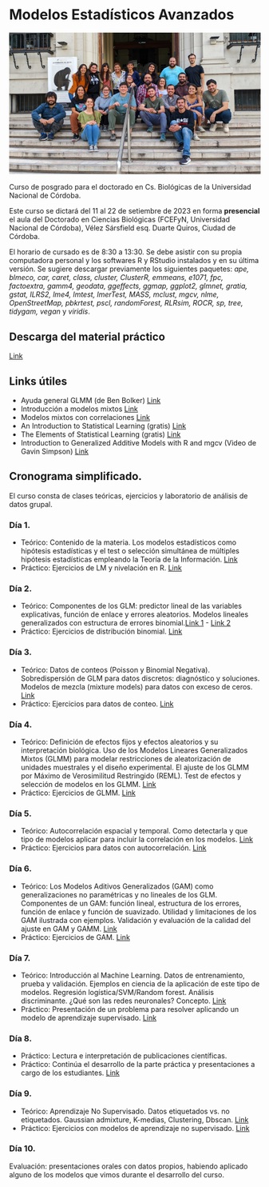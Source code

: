 # Modelos Estadísticos Avanzados

![](foto2023.jpeg)

Curso de posgrado para el doctorado en Cs. Biológicas de la Universidad Nacional de Córdoba.   

Este curso se dictará del 11 al 22 de setiembre de 2023 en forma **presencial** el aula del Doctorado en Ciencias Biológicas (FCEFyN, Universidad Nacional de Córdoba), Vélez Sársfield esq. Duarte Quiros, Ciudad de Córdoba.    

El horario de cursado es de 8:30 a 13:30. Se debe asistir con su propia computadora personal y los softwares R y RStudio instalados y en su última versión. Se sugiere descargar previamente los siguientes paquetes: *ape, blmeco, car, caret, class, cluster, ClusterR, emmeans, e1071, fpc, factoextra, gamm4, geodata, ggeffects, ggmap, ggplot2, glmnet, gratia, gstat, ILRS2, lme4, lmtest, lmerTest, MASS, mclust, mgcv, nlme, OpenStreetMap, pbkrtest, pscl, randomForest, RLRsim, ROCR, sp, tree, tidygam, vegan* y *viridis*.   

## Descarga del material práctico   

[Link](https://github.com/curso-statsCBA/modelos_avanzados/archive/refs/heads/main.zip)

## Links útiles   

* Ayuda general GLMM (de Ben Bolker) [Link](https://bbolker.github.io/mixedmodels-misc/glmmFAQ)   
* Introducción a modelos mixtos [Link](https://peerj.com/articles/4794/)   
* Modelos mixtos con correlaciones [Link](https://bbolker.github.io/mixedmodels-misc/notes/corr_braindump.html)    
* An Introduction to Statistical Learning (gratis) [Link](https://www.statlearning.com/)   
* The Elements of Statistical Learning (gratis) [Link](https://hastie.su.domains/ElemStatLearn/)     
* Introduction to Generalized Additive Models with R and mgcv (Video de Gavin Simpson)  [Link](https://www.youtube.com/watch?v=sgw4cu8hrZM&t=8997s)   

## Cronograma simplificado.   

El curso consta de clases teóricas, ejercicios y laboratorio de análisis de datos grupal.   

### Día 1.   
* Teórico: Contenido de la materia. Los modelos estadísticos como hipótesis estadísticas y el test o selección simultánea de múltiples hipótesis estadísticas empleando la Teoría de la Información. [Link](teoricos/Teor1.pdf)     
* Práctico: Ejercicios de LM y nivelación en R. [Link](TP1/TP1.html)   

### Día 2.   
* Teórico: Componentes de los GLM: predictor lineal de las variables explicativas, función de enlace y errores aleatorios. Modelos lineales generalizados con estructura de errores binomial.[Link 1](teoricos/Teor2.1.pdf) - [Link 2](teoricos/Teor2.2.pdf)      
* Práctico: Ejercicios de distribución binomial. [Link](TP2/practico02.html)     

### Día 3.   
* Teórico: Datos de conteos (Poisson y Binomial Negativa). Sobredispersión de GLM para datos discretos: diagnóstico y soluciones. Modelos de mezcla (mixture models) para datos con exceso de ceros. [Link](teoricos/Teor3.pdf)     
* Práctico: Ejercicios para datos de conteo. [Link](TP3/practico03.html)     

### Día 4.
* Teórico: Definición de efectos fijos y efectos aleatorios y su interpretación biológica. Uso de los Modelos Lineares Generalizados Mixtos (GLMM) para modelar restricciones de aleatorización de unidades muestrales y el diseño experimental. El ajuste de los GLMM por Máximo de Verosimilitud Restringido (REML). Test de efectos y selección de modelos en los GLMM. [Link](teoricos/Teor4.pdf)   
* Práctico: Ejercicios de GLMM. [Link](TP4/practico04.html)    

### Día 5.
* Teórico: Autocorrelación espacial y temporal. Como detectarla y que tipo de modelos aplicar para incluir la correlación en los modelos. [Link](teoricos/Teor5.pdf)  
* Práctico: Ejercicios para datos con autocorrelación. [Link](TP5/Práctico-05.html)    

### Día 6.
* Teórico: Los Modelos Aditivos Generalizados (GAM) como generalizaciones no paramétricas y no lineales de los GLM. Componentes de un GAM: función lineal, estructura de los errores, función de enlace y función de suavizado. Utilidad y limitaciones de los GAM ilustrada con ejemplos. Validación y evaluación de la calidad del ajuste en GAM y GAMM. [Link](teoricos/Teor6.pdf)   
* Práctico: Ejercicios de GAM. [Link](TP6/practico06.html)    

### Día 7.   
* Teórico: Introducción al Machine Learning. Datos de entrenamiento, prueba y validación. Ejemplos en ciencia de la aplicación de este tipo de modelos. Regresión logística/SVM/Random forest. Análisis discriminante. ¿Qué son las redes neuronales? Concepto. [Link](teoricos/Teor7-8.pdf)   
* Práctico: Presentación de un problema para resolver aplicando un modelo de aprendizaje supervisado. [Link](TP7/practico07.html)   

### Día 8.   
* Práctico: Lectura e interpretación de publicaciones científicas.   
* Práctico: Continúa el desarrollo de la parte práctica y presentaciones a cargo de los estudiantes. [Link](TP8/tp8.html)   

### Día 9.  
* Teórico: Aprendizaje No Supervisado. Datos etiquetados vs. no etiquetados. Gaussian admixture, K-medias, Clustering, Dbscan. [Link](teoricos/Teor9.pdf)   
* Práctico: Ejercicios con modelos de aprendizaje no supervisado. [Link](TP4/tp9.html)   

### Día 10.  
Evaluación: presentaciones orales con datos propios, habiendo aplicado alguno de los modelos que vimos durante el desarrollo del curso.   
